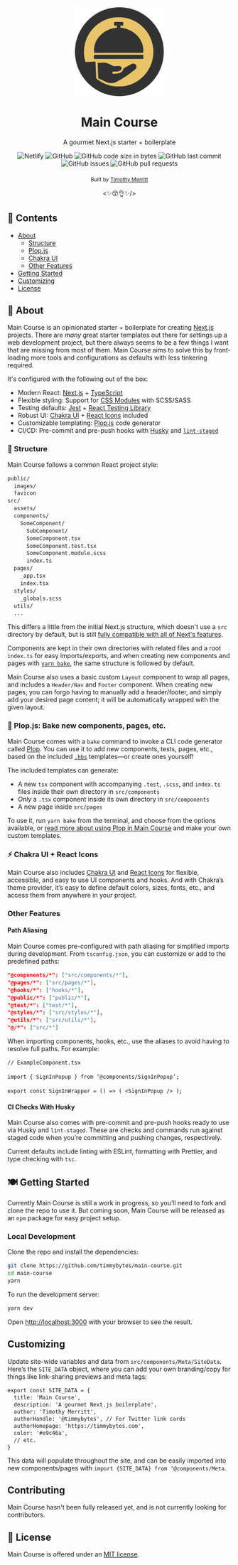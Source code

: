 <!-- Header Content -->

<div align="center">
  <img src="/public/Icon-Dark.svg" width="200px" alt="Next Dish Logo" />
  <h1>Main Course</h1>
</div>

<div align="center">
  <p>A gourmet Next.js starter + boilerplate</p>
</div>

<div align="center">
  <img alt="Netlify" src="https://img.shields.io/netlify/8fda250e-338f-4ad0-b887-dbf08ff7781e">
  <img alt="GitHub" src="https://img.shields.io/github/license/timmybytes/main-course">
  <img alt="GitHub code size in bytes" src="https://img.shields.io/github/languages/code-size/timmybytes/main-course">
  <img alt="GitHub last commit" src="https://img.shields.io/github/last-commit/timmybytes/main-course">
  <img alt="GitHub issues" src="https://img.shields.io/github/issues-raw/timmybytes/main-course">
  <img alt="GitHub pull requests" src="https://img.shields.io/github/issues-pr/timmybytes/main-course">
</div>

<p align="center">
  <sub>Built by <a href="https://timmybytes.com"target="_blank"rel="noopener noreferrer">Timothy Merritt</a></sub>
</p>

<!-- prettier-ignore -->
<p align="center">
  <✨😙👌✨/>
</p>

<!-- Main Content -->

## 🍛 Contents

- [About](#about)
  - [Structure](#structure)
  - [Plop.js](#bake-new-components-pages-etc-with-plopjs)
  - [Chakra UI](#️chakra-ui)
  - [Other Features](#other-features)
- [Getting Started](#getting-started)
- [Customizing](#customizing)
- [License](./LICENSE)

## 🥘 About

Main Course is an opinionated starter + boilerplate for creating [Next.js](https://nextjs.org/) projects. There are _many_ great starter templates out there for settings up a web development project, but there always seems to be a few things I want that are missing from most of them. Main Course aims to solve this by front-loading more tools and configurations as defaults with less tinkering required.

It's configured with the following out of the box:

- Modern React: [Next.js](https//nextjs.org) + [TypeScript](https://www.typescriptlang.org/)
- Flexible styling: Support for [CSS Modules](https://github.com/css-modules/css-modules) with SCSS/SASS
- Testing defaults: [Jest](https://github.com/facebook/jest) + [React Testing Library](https://github.com/testing-library/react-testing-library)
- Robust UI: [Chakra UI](https://chakra-ui.com/) + [React Icons](https://github.com/react-icons/react-icons) included
- Customizable templating: [Plop.js](https://github.com/plopjs/plop) code generator
- CI/CD: Pre-commit and pre-push hooks with [Husky](https://github.com/typicode/husky) and [`lint-staged`](https://github.com/okonet/lint-staged)

### 🍱 Structure

Main Course follows a common React project style:

```bash
public/
  images/
  favicon
src/
  assets/
  components/
    SomeComponent/
      SubComponent/
      SomeComponent.tsx
      SomeComponent.test.tsx
      SomeComponent.module.scss
      index.ts
  pages/
    _app.tsx
    index.tsx
  styles/
    _globals.scss
  utils/
  ...
```

This differs a little from the initial Next.js structure, which doesn't use a `src` directory by default, but is still [fully compatible with all of Next's features](https://nextjs.org/docs/advanced-features/src-directory).

Components are kept in their own directories with related files and a root `index.ts` for easy imports/exports, and when creating new components and pages with [`yarn bake`](./docs/plop.md), the same structure is followed by default.

Main Course also uses a basic custom `Layout` component to wrap all pages, and includes a `Header/Nav` and `Footer` component. When creating new pages, you can forgo having to manually add a header/footer, and simply add your desired page content; it will be automatically wrapped with the given layout.

### 🧁 Plop.js: Bake new components, pages, etc.

Main Course comes with a `bake` command to invoke a CLI code generator called [Plop](https://plopjs.com). You can use it to add new components, tests, pages, etc., based on the included [`.hbs`](https://handlebarsjs.com/guide/) templates—or create ones yourself!

The included templates can generate:

- A new `tsx` component with accompanying `.test`, `.scss`, and `index.ts` files inside their own directory in `src/components`
- _Only_ a `.tsx` component inside its own directory in `src/components`
- A new page inside `src/pages`

To use it, run `yarn bake` from the terminal, and choose from the options available, or [read more about using Plop in Main Course](docs/plop.md) and make your own custom templates.

### ⚡️ Chakra UI + React Icons

Main Course also includes [Chakra UI](https://chakra-ui.com/) and [React Icons](https://github.com/react-icons/react-icons) for flexible, accessible, and easy to use UI components and hooks. And with Chakra’s theme provider, it’s easy to define default colors, sizes, fonts, etc., and access them from anywhere in your project.

### Other Features

#### Path Aliasing

Main Course comes pre-configured with path aliasing for simplified imports during development. From `tsconfig.json`, you can customize or add to the predefined paths:

```json
"@components/*": ["src/components/*"],
"@pages/*": ["src/pages/*"],
"@hooks/*": ["hooks/*"],
"@public/*": ["public/*"],
"@test/*": ["test/*"],
"@styles/*": ["src/styles/*"],
"@utils/*": ["src/utils/*"],
"@/*": ["src/*"]
```

When importing components, hooks, etc., use the aliases to avoid having to resolve full paths. For example:

```tsx
// ExampleComponent.tsx

import { SignInPopup } from ‘@components/SignInPopup’;

export const SignInWrapper = () => ( <SignInPopup /> );

```

#### CI Checks With Husky

Main Course also comes with pre-commit and pre-push hooks ready to use via Husky and `lint-staged`. These are checks and commands run against staged code when you’re committing and pushing changes, respectively.

Current defaults include linting with ESLint, formatting with Prettier, and type checking with `tsc`.

## 🍽 Getting Started

Currently Main Course is still a work in progress, so you’ll need to fork and clone the repo to use it. But coming soon, Main Course will be released as an `npm` package for easy project setup.

### Local Development

Clone the repo and install the dependencies:

```bash
git clone https://github.com/timmybytes/main-course.git
cd main-course
yarn
```

To run the development server:

```bash
yarn dev
```

Open [http://localhost:3000](http://localhost:3000) with your browser to see the result.

## Customizing

Update site-wide variables and data from `src/components/Meta/SiteData`. Here’s the `SITE_DATA` object, where you can add your own branding/copy for things like link-sharing previews and meta tags:

```tsx
export const SITE_DATA = {
  title: 'Main Course',
  description: 'A gourmet Next.js boilerplate',
  author: 'Timothy Merritt',
  authorHandle: '@timmybytes', // For Twitter link cards
  authorHomepage: 'https://timmybytes.com',
  color: '#e9c46a',
  // etc.
}
```

This data will populate throughout the site, and can be easily imported into new components/pages with `import {SITE_DATA} from ‘@components/Meta`.

## Contributing

Main Course hasn't been fully released yet, and is not currently looking for contributors.

## 📄 License

Main Course is offered under an [MIT license](./LICENSE.md).
